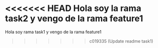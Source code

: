 <<<<<<< HEAD
Hola soy la rama task2 y vengo de la rama feature1
=======
Hola soy rama task1 y vengo de la rama feature1
>>>>>>> c019335 (Update readme task1)
